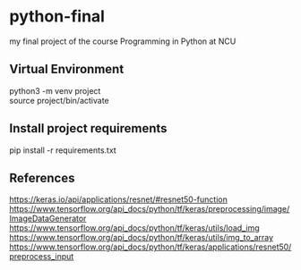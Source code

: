 # python-final
my final project of the course Programming in Python at NCU

## Virtual Environment
python3 -m venv project  
source project/bin/activate

## Install project requirements
pip install -r requirements.txt


## References
https://keras.io/api/applications/resnet/#resnet50-function
https://www.tensorflow.org/api_docs/python/tf/keras/preprocessing/image/ImageDataGenerator
https://www.tensorflow.org/api_docs/python/tf/keras/utils/load_img
https://www.tensorflow.org/api_docs/python/tf/keras/utils/img_to_array
https://www.tensorflow.org/api_docs/python/tf/keras/applications/resnet50/preprocess_input